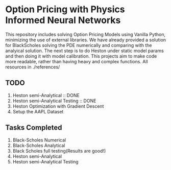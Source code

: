 # Option Pricing with Physics Informed Neural Networks

This repository includes solving Option Pricing Models using Vanilla Python, minimizing the use of external libraries. We have already provided a solution for BlackScholes solving the PDE numerically and comparing with the analyical solution. The next step is to do Heston under static model params and then doing it with model calibration. This projects aim to make code more readable, rather than having heavy and complex functions. All resources in ./references/ 

## TODO

1. Heston semi-Analytical :: DONE
2. Heston semi-Analytical Testing :: DONE 
3. Heston Optimization with Gradient Descent
4. Setup the AAPL Dataset

## Tasks Completed

1. Black-Scholes Numerical
2. Black-Scholes Analytical
3. Black Scholes full testing(Results are good!)
4. Heston semi-Analytical
5. Heston semi-Analytical Testing
